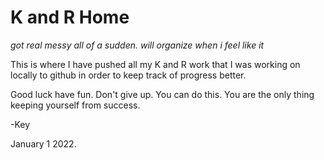 # K and R Home

*got real messy all of a sudden. will organize when i feel like it*

This is where I have pushed all my K and R work that I was working on locally to github in order to keep track of progress better.


Good luck have fun. Don't give up. You can do this.
You are the only thing keeping yourself from success.

-Key

January 1 2022.
